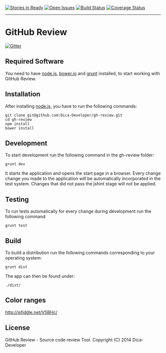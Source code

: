 [![Stories in Ready](https://badge.waffle.io/dica-developer/gh-review.png?label=ready&title=Ready)](https://waffle.io/dica-developer/gh-review)
[![Open Issues](http://img.shields.io/github/issues/Dica-Developer/gh-review.svg?style=flat-square&label=Open%20Issues)](https://github.com/Dica-Developer/gh-review/issues)
[![Build Status](http://img.shields.io/travis/Dica-Developer/gh-review/master.svg?style=flat-square&label=Travis%20CI)](https://travis-ci.org/Dica-Developer/gh-review)  [![Coverage Status](http://img.shields.io/coveralls/Dica-Developer/gh-review/master.svg?style=flat-square&label=Test%20Coverage)](https://coveralls.io/r/Dica-Developer/gh-review?branch=master)
- - -
# GitHub Review #

[![Gitter](https://badges.gitter.im/Join%20Chat.svg)](https://gitter.im/Dica-Developer/gh-review?utm_source=badge&utm_medium=badge&utm_campaign=pr-badge&utm_content=badge)


## Required Software ##

You need to have [node.js](http://nodejs.org/ "Node.js"), [bower.io](http://bower.io/) and [grunt](http://gruntjs.com/) installed, to start working with GitHub Review.

## Installation ##

After installing [node.js](http://nodejs.org/ "Node.js"), you have to run the following commands:

    git clone git@github.com:Dica-Developer/gh-review.git
    cd gh-review
    npm install
    bower install

## Development ##

To start development run the following command in the gh-review folder:

    grunt dev

It starts the application and opens the start page in a browser. Every change change you made to the application will be automatically incorporated in the test system.
Changes that did not pass the jshint stage will not be applied.

## Testing ##

To run tests automatically for every change during development run the following command:

    grunt test

## Build ##

To build a distribution run the following commands corresponding to your operating system:

    grunt dist

The app can then be found under:

    ./dist/

## Color ranges ##

http://jsfiddle.net/V5BHc/

## License ##

GitHub Review - Source code review Tool.
Copyright (C) 2014  Dica-Developer
